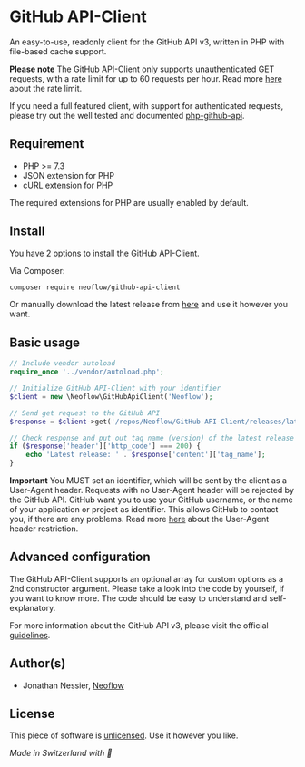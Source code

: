 # GitHub API-Client
An easy-to-use, readonly client for the GitHub API v3, written in PHP with file-based cache support.

**Please note** The GitHub API-Client only supports unauthenticated GET requests, with a rate limit for up 
to 60 requests per hour. Read more [here](https://developer.github.com/v3/#rate-limiting) about the rate limit. 

If you need a full featured client, with support for authenticated requests, please try out the well tested and 
documented [php-github-api](https://github.com/KnpLabs/php-github-api).

## Requirement
* PHP >= 7.3
* JSON extension for PHP
* cURL extension for PHP

The required extensions for PHP are usually enabled by default.

## Install
You have 2 options to install the GitHub API-Client.

Via Composer:
```bash
composer require neoflow/github-api-client
```

Or manually download the latest release from [here](https://github.com/Neoflow/GitHub-API-Client/releases) and use it
however you want.

## Basic usage
```php
// Include vendor autoload
require_once '../vendor/autoload.php';

// Initialize GitHub API-Client with your identifier
$client = new \Neoflow\GitHubApiClient('Neoflow');

// Send get request to the GitHub API
$response = $client->get('/repos/Neoflow/GitHub-API-Client/releases/latest');

// Check response and put out tag name (version) of the latest release
if ($response['header']['http_code'] === 200) {
    echo 'Latest release: ' . $response['content']['tag_name'];
}
```

**Important** You MUST set an identifier, which will be sent by the client as a User-Agent header. Requests with no 
User-Agent header will be rejected by the GitHub API. GitHub want you to use your GitHub username, or the name of 
your application or project as identifier. This allows GitHub to contact you, if there are any problems. Read more [here](https://developer.github.com/v3/#user-agent-required) 
about the User-Agent header restriction.

## Advanced configuration
The GitHub API-Client supports an optional array for custom options as a 2nd constructor argument. Please take a look into the code by yourself, if you want to know more. The code should be easy to understand and self-explanatory.

For more information about the GitHub API v3, please visit the official [guidelines](https://developer.github.com/v3/).

## Author(s)
* Jonathan Nessier, [Neoflow](https://www.neoflow.ch)

## License
This piece of software is [unlicensed](https://github.com/Neoflow/GitHub-API-Client/blob/master/LICENSE). Use it however 
you like. 

*Made in Switzerland with :cheese:*
